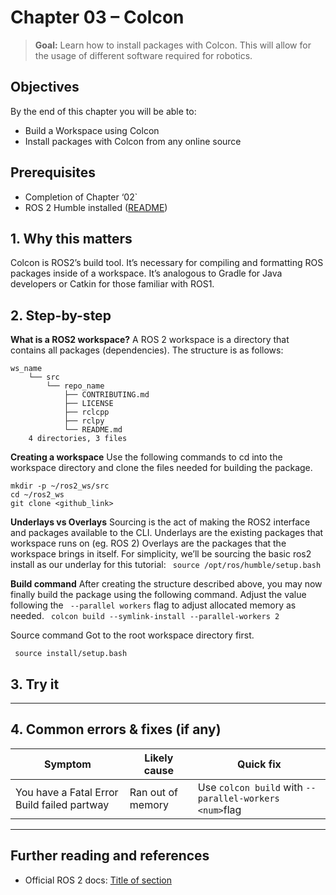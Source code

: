 # Chapter 03 – Colcon

> **Goal:** Learn how to install packages with Colcon. This will allow for the usage of different software required for robotics.

## Objectives
By the end of this chapter you will be able to:
- Build a Workspace using Colcon
- Install packages with Colcon from any online source

## Prerequisites
- Completion of Chapter ‘02`
- ROS 2 Humble installed ([README](../../README.md))  

## 1. Why this matters
Colcon is ROS2’s build tool. It’s necessary for compiling and formatting ROS packages inside of a workspace. It’s analogous to Gradle for Java developers or Catkin for those familiar with ROS1.
## 2. Step-by-step

**What is a ROS2 workspace?**
A ROS 2 workspace is a directory that contains all packages (dependencies).
The structure is as follows:

```
ws_name
    └── src
        └── repo_name
            ├── CONTRIBUTING.md
            ├── LICENSE
            ├── rclcpp
            ├── rclpy
            └── README.md
    4 directories, 3 files

```


**Creating a workspace**
Use the following commands to cd into the workspace directory and clone the files needed for building the package.
```
mkdir -p ~/ros2_ws/src 
cd ~/ros2_ws
git clone <github_link>
```

**Underlays vs Overlays**
Sourcing is the act of making the ROS2 interface and packages available to the CLI.
Underlays are the existing packages that workspace runs on (eg. ROS 2)
Overlays are the packages that the workspace brings in itself.
For simplicity, we’ll be sourcing the basic ros2 install as our underlay for this tutorial:
``
source /opt/ros/humble/setup.bash``

**Build command** 
After creating the structure described above, you may now finally build the package using the following command. Adjust the value following the ``
--parallel workers``
 flag to adjust allocated memory as needed.
``
colcon build --symlink-install --parallel-workers 2``


Source command
Got to the root workspace directory first.

``
source install/setup.bash``

	

## 3. Try it


---

## 4. Common errors & fixes (if any)

| Symptom                         | Likely cause                   | Quick fix                          |
|---------------------------------|--------------------------------|------------------------------------|
| You have a Fatal Error Build failed partway          | Ran out of memory|    Use ``colcon build`` with ``--parallel-workers <num>``flag| 

---

## Further reading and references
- Official ROS 2 docs: [Title of section](https://docs.ros.org/en/humble/…)
